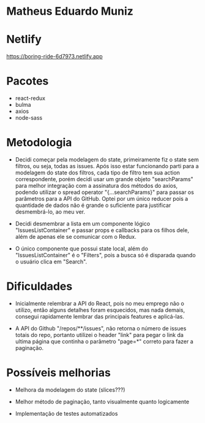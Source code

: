 # Matheus Eduardo Muniz

# Netlify

https://boring-ride-6d7973.netlify.app

# Pacotes

* react-redux
* bulma
* axios
* node-sass

# Metodologia

* Decidi começar pela modelagem do state, primeiramente fiz o state sem filtros, ou seja, todas as issues. Após isso estar funcionando
    parti para a modelagem do state dos filtros, cada tipo de filtro tem sua action correspondente, porém decidi usar um grande objeto "searchParams" para melhor integração com a assinatura dos métodos do axios, podendo utilizar o spread operator "{...searchParams}" para passar os parâmetros para a API do GitHub. Optei por um único reducer pois a quantidade de dados não é grande o suficiente para justificar desmembrá-lo, ao meu ver.

* Decidi desmembrar a lista em um componente lógico "IssuesListContainer" e passar props e callbacks para os filhos dele, além de apenas ele se comunicar com o Redux.

* O único componente que possui state local, além do "IssuesListContainer" é o "Filters", pois a busca só é disparada quando o usuário clica em "Search".

# Dificuldades

* Inicialmente relembrar a API do React, pois no meu emprego não o utilizo, então alguns detalhes foram esquecidos, mas nada demais,
    consegui rapidamente lembrar das principais features e aplicá-las.

* A API do Github "/repos/**/issues", não retorna o número de issues totais do repo, portanto utilizei o header "link" para pegar o link
    da ultima página que continha o parâmetro "page=*" correto para fazer a paginação.

# Possíveis melhorias

* Melhora da modelagem do state (slices???)

* Melhor método de paginação, tanto visualmente quanto logicamente

* Implementação de testes automatizados